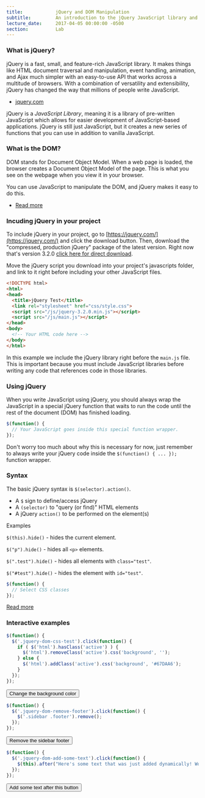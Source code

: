 ```yaml
---
title:            jQuery and DOM Manipulation
subtitle:         An introduction to the jQuery JavaScript library and how to use it to manipulate the DOM
lecture_date:     2017-04-05 00:00:00 -0500
section:          Lab
---
```


### What is jQuery?

jQuery is a fast, small, and feature-rich JavaScript library. It makes things like HTML document traversal and manipulation, event handling, animation, and Ajax much simpler with an easy-to-use API that works across a multitude of browsers. With a combination of versatility and extensibility, jQuery has changed the way that millions of people write JavaScript.

- [jquery.com](https://jquery.com/)

jQuery is a _JavaScript Library_, meaning it is a library of pre-written JavaScript which allows for easier development of JavaScript-based applications.
jQuery is still just JavaScript, but it creates a new series of functions that you can use in addition to vanilla JavaScript.

### What is the DOM?

DOM stands for Document Object Model. When a web page is loaded, the browser creates a Document Object Model of the page. This is what you
see on the webpage when you view it in your browser.

You can use JavaScript to manipulate the DOM, and jQuery makes it easy to do this.

- [Read more](https://www.w3schools.com/js/js_htmldom.asp)

### Incuding jQuery in your project

To include jQuery in your project, go to [https://jquery.com/](https://jquery.com/) and click the download button. Then, download the
"compressed, production jQuery" package of the latest version. Right now that's version 3.2.0 [click here for direct download](https://code.jquery.com/jquery-3.2.0.min.js).

Move the jQuery script you download into your project's javascripts folder, and link to it right before including your other JavaScript files.

```html
<!DOCTYPE html>
<html>
<head>
  <title>jQuery Test</title>
  <link rel="stylesheet" href="css/style.css">
  <script src="/js/jquery-3.2.0.min.js"></script>
  <script src="/js/main.js"></script>
</head>
<body>
  <!-- Your HTML code here -->
</body>
</html>
```

In this example we include the jQuery library right before the `main.js` file. This is important because you must include JavaScript libraries before
writing any code that references code in those libraries.

### Using jQuery

When you write JavaScript using jQuery, you should always wrap the JavaScript in a special jQuery function that waits to run the code until the
rest of the document (DOM) has finished loading.

```js
$(function() {
  // Your JavaScript goes inside this special function wrapper.
});
```

Don't worry too much about why this is necessary for now, just remember to always write your jQuery code inside the `$(function() { ... });` function wrapper.

### Syntax

The basic jQuery syntax is `$(selector).action()`.

- A `$` sign to define/access jQuery
- A `(selector)` to "query (or find)" HTML elements
- A jQuery `action()` to be performed on the element(s)

Examples

`$(this).hide()` - hides the current element.

`$("p").hide()` - hides all `<p>` elements.

`$(".test").hide()` - hides all elements with `class="test"`.

`$("#test").hide()` - hides the element with `id="test"`.

```js
$(function() {
  // Select CSS classes
});
```

[Read more](https://www.w3schools.com/jquery/jquery_syntax.asp)

### Interactive examples

```js
$(function() {
  $('.jquery-dom-css-test').click(function() {
    if ( $('html').hasClass('active') ) {
      $('html').removeClass('active').css('background', '');
    } else {
      $('html').addClass('active').css('background', '#67DAA6');
    }
  });
});
```
<script>
  $(function() {
    $('.jquery-dom-css-test').click(function() {
      if ( $('html').hasClass('active') ) {
        $('html').removeClass('active').css('background', '');
      } else {
        $('html').addClass('active').css('background', '#67DAA6');
      }
    });
  });
</script>

<button class="jquery-dom-css-test">Change the background color</button>

```js
$(function() {
  $('.jquery-dom-remove-footer').click(function() {
    $('.sidebar .footer').remove();
  });
});
```

<script>
  $(function() {
    $('.jquery-dom-remove-footer').click(function() {
      $('.sidebar .footer').remove();
    });
  });
</script>

<button class="jquery-dom-remove-footer">Remove the sidebar footer</button>

```js
$(function() {
  $('.jquery-dom-add-some-text').click(function() {
    $(this).after("Here's some text that was just added dynamically! Wow! ");
  });
});
```

<script>
  $(function() {
    $('.jquery-dom-add-some-text').click(function() {
      $(this).after("Here's some text that was just added dynamically! Wow! ");
    });
  });
</script>

<button class="jquery-dom-add-some-text">Add some text after this button</button>

